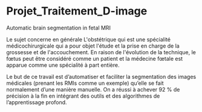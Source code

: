 # Projet_Traitement_D-image
Automatic brain segmentation in fetal MRI 


Le sujet concerne en générale L'obstétrique qui  est une spécialité médicochirurgicale qui a pour objet l'étude et la prise en charge de la grossesse et de l'accouchement. En raison de l'évolution de la technique, le fœtus peut être considéré comme un patient et la médecine fœtale est apparue comme une spécialité à part entière. 

Le but de ce travail est d’automatiser et faciliter la segmentation des images médicales (prenant les RMIs comme un exemple) qu’elle se fait  normalement d’une manière manuelle. On a réussi  à achever 92 % de précision à la fin en intégrant des outils et des algorithmes de l’apprentissage profond. 
  
